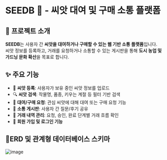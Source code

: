# SEEDB 🌱 - 씨앗 대여 및 구매 소통 플랫폼

## 🧩 프로젝트 소개

**SEEDB**는 사용자 간 **씨앗을 대여하거나 구매할 수 있는 웹 기반 소통 플랫폼**입니다.  
씨앗 정보를 등록하고, 거래를 요청하거나 소통할 수 있는 게시판을 통해 **도시 농업 및 가드닝 문화 확산**을 목표로 합니다.


## ✨ 주요 기능

- 🌱 **씨앗 등록**: 사용자가 보유 중인 씨앗 정보를 업로드
- 🔍 **씨앗 검색**: 작물명, 품종, 키우는 계절 등 필터 기반 검색
- 🔄 **대여/구매 요청**: 관심 씨앗에 대해 대여 또는 구매 요청 기능
- 💬 **소통 게시판**: 사용자 간 질문/후기 공유
- 🧾 **거래 내역 관리**: 요청, 승인, 완료 단계별 거래 흐름 확인
- 🔐 **회원 가입 및 로그인 기능**


## 🔗ERD 및 관계형 데이터베이스 스키마
![image](https://github.com/user-attachments/assets/f667c445-25af-4b21-92e3-765457679b1a)
